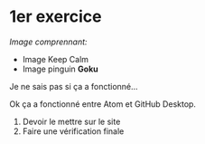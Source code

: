 # 1er exercice
_Image comprennant:_

* Image Keep Calm
* Image pinguin **Goku**

Je ne sais pas si ça a fonctionné...

Ok ça a fonctionné entre Atom et GitHub Desktop.
1. Devoir le mettre sur le site
2. Faire une vérification finale
